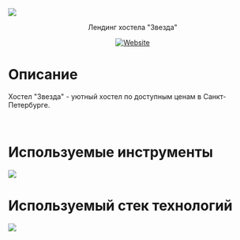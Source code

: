 <img src="https://user-images.githubusercontent.com/47634965/68447039-e22d0900-0221-11ea-939d-2afbaa6463e3.png">
<p align="center">Лендинг хостела "Звезда"</p>
<p align="center"><a align="center" href="http://zvezda-spb.ru"><img alt="Website" src="https://img.shields.io/website?up_message=zvezda-spb.ru&url=http%3A%2F%2Fzvezda-spb.ru%2F"></a></p>
<h1>Описание</h1>
<p>Хостел "Звезда" - уютный хостел по доступным ценам в Санкт-Петербурге.</p>
<br>
<h1>Используемые инструменты</h1>
<img src="https://user-images.githubusercontent.com/47634965/68449886-43f27080-022c-11ea-86e6-2febf578fe30.png">
<br>
<h1>Используемый стек технологий</h1>
<img src="https://user-images.githubusercontent.com/47634965/68449439-6a171100-022a-11ea-8aae-e163d34a0b23.png">
